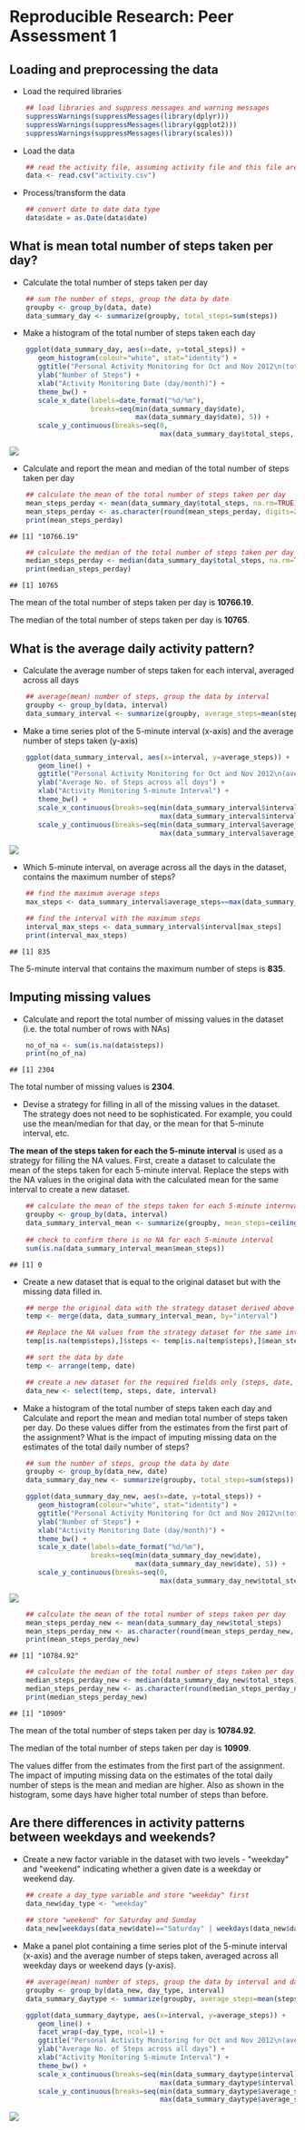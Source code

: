 # Reproducible Research: Peer Assessment 1

## Loading and preprocessing the data

* Load the required libraries

```r
    ## load libraries and suppress messages and warning messages
    suppressWarnings(suppressMessages(library(dplyr)))
    suppressWarnings(suppressMessages(library(ggplot2)))
    suppressWarnings(suppressMessages(library(scales)))
```

* Load the data

```r
    ## read the activity file, assuming activity file and this file are in the same folder
    data <- read.csv("activity.csv")
```

* Process/transform the data

```r
    ## convert date to date data type
    data$date = as.Date(data$date)
```


## What is mean total number of steps taken per day?

* Calculate the total number of steps taken per day

```r
    ## sum the number of steps, group the data by date
    groupby <- group_by(data, date)
    data_summary_day <- summarize(groupby, total_steps=sum(steps))
```

* Make a histogram of the total number of steps taken each day

```r
    ggplot(data_summary_day, aes(x=date, y=total_steps)) + 
       geom_histogram(colour="white", stat="identity") +
       ggtitle("Personal Activity Monitoring for Oct and Nov 2012\n(total steps taken each day)") + 
       ylab("Number of Steps") + 
       xlab("Activity Monitoring Date (day/month)") + 
       theme_bw() +
       scale_x_date(labels=date_format("%d/%m"), 
                    breaks=seq(min(data_summary_day$date), 
                               max(data_summary_day$date), 5)) +
       scale_y_continuous(breaks=seq(0, 
                                     max(data_summary_day$total_steps, na.rm=TRUE), 1000))
```

![](PA1_template_files/figure-html/unnamed-chunk-5-1.png) 

* Calculate and report the mean and median of the total number of steps taken per day


```r
    ## calculate the mean of the total number of steps taken per day
    mean_steps_perday <- mean(data_summary_day$total_steps, na.rm=TRUE)
    mean_steps_perday <- as.character(round(mean_steps_perday, digits=2))
    print(mean_steps_perday)
```

```
## [1] "10766.19"
```

```r
    ## calculate the median of the total number of steps taken per day
    median_steps_perday <- median(data_summary_day$total_steps, na.rm=TRUE)
    print(median_steps_perday)
```

```
## [1] 10765
```

The mean of the total number of steps taken per day is **10766.19**.

The median of the total number of steps taken per day is **10765**.



## What is the average daily activity pattern?

* Calculate the average number of steps taken for each interval, averaged across all days

```r
    ## average(mean) number of steps, group the data by interval
    groupby <- group_by(data, interval)
    data_summary_interval <- summarize(groupby, average_steps=mean(steps, na.rm=TRUE))
```

* Make a time series plot of the 5-minute interval (x-axis) and the average number of steps taken (y-axis)


```r
    ggplot(data_summary_interval, aes(x=interval, y=average_steps)) + 
       geom_line() +
       ggtitle("Personal Activity Monitoring for Oct and Nov 2012\n(average no. of steps by interval)") +
       ylab("Average No. of Steps across all days") + 
       xlab("Activity Monitoring 5-minute Interval") +
       theme_bw() +
       scale_x_continuous(breaks=seq(min(data_summary_interval$interval), 
                                     max(data_summary_interval$interval)+100, 200)) +
       scale_y_continuous(breaks=seq(min(data_summary_interval$average_steps), 
                                     max(data_summary_interval$average_steps)+20, 20))
```

![](PA1_template_files/figure-html/unnamed-chunk-8-1.png) 

* Which 5-minute interval, on average across all the days in the dataset, contains the maximum number of steps?

```r
    ## find the maximum average steps
    max_steps <- data_summary_interval$average_steps==max(data_summary_interval$average_steps)

    ## find the interval with the maximum steps
    interval_max_steps <- data_summary_interval$interval[max_steps]
    print(interval_max_steps)
```

```
## [1] 835
```

The 5-minute interval that contains the maximum number of steps is **835**.


## Imputing missing values

* Calculate and report the total number of missing values in the dataset (i.e. the total number of rows with NAs)


```r
    no_of_na <- sum(is.na(data$steps))
    print(no_of_na)
```

```
## [1] 2304
```

The total number of missing values is **2304**.


* Devise a strategy for filling in all of the missing values in the dataset. The strategy does not need to be sophisticated. For example, you could use the mean/median for that day, or the mean for that 5-minute interval, etc.

**The mean of the steps taken for each the 5-minute interval** is used as a strategy for filling the NA values. First, create a dataset to calculate the mean of the steps taken for each 5-minute interval. Replace the steps with the NA values in the original data with the calculated mean for the same interval to create a new dataset.   



```r
    ## calculate the mean of the steps taken for each 5-minute internval
    groupby <- group_by(data, interval)
    data_summary_interval_mean <- summarize(groupby, mean_steps=ceiling(mean(steps, na.rm=TRUE)))
    
    ## check to confirm there is no NA for each 5-minute interval  
    sum(is.na(data_summary_interval_mean$mean_steps))
```

```
## [1] 0
```

* Create a new dataset that is equal to the original dataset but with the missing data filled in.

```r
    ## merge the original data with the strategy dataset derived above
    temp <- merge(data, data_summary_interval_mean, by="interval")

    ## Replace the NA values from the strategy dataset for the same interval
    temp[is.na(temp$steps),]$steps <- temp[is.na(temp$steps),]$mean_steps

    ## sort the data by date
    temp <- arrange(temp, date)

    ## create a new dataset for the required fields only (steps, date, interval)
    data_new <- select(temp, steps, date, interval)
```

* Make a histogram of the total number of steps taken each day and Calculate and report the mean and median total number of steps taken per day. Do these values differ from the estimates from the first part of the assignment? What is the impact of imputing missing data on the estimates of the total daily number of steps?


```r
    ## sum the number of steps, group the data by date
    groupby <- group_by(data_new, date)
    data_summary_day_new <- summarize(groupby, total_steps=sum(steps))

    ggplot(data_summary_day_new, aes(x=date, y=total_steps)) + 
       geom_histogram(colour="white", stat="identity") +
       ggtitle("Personal Activity Monitoring for Oct and Nov 2012\n(total steps taken each day)") + 
       ylab("Number of Steps") + 
       xlab("Activity Monitoring Date (day/month)") + 
       theme_bw() +
       scale_x_date(labels=date_format("%d/%m"), 
                    breaks=seq(min(data_summary_day_new$date), 
                               max(data_summary_day_new$date), 5)) +
       scale_y_continuous(breaks=seq(0, 
                                     max(data_summary_day_new$total_steps), 1000))
```

![](PA1_template_files/figure-html/unnamed-chunk-13-1.png) 


```r
    ## calculate the mean of the total number of steps taken per day
    mean_steps_perday_new <- mean(data_summary_day_new$total_steps)
    mean_steps_perday_new <- as.character(round(mean_steps_perday_new, digits=2))
    print(mean_steps_perday_new)
```

```
## [1] "10784.92"
```

```r
    ## calculate the median of the total number of steps taken per day
    median_steps_perday_new <- median(data_summary_day_new$total_steps)
    median_steps_perday_new <- as.character(round(median_steps_perday_new, digits=2))
    print(median_steps_perday_new)
```

```
## [1] "10909"
```

The mean of the total number of steps taken per day is **10784.92**.

The median of the total number of steps taken per day is **10909**.

The values differ from the estimates from the first part of the assignment. The impact of imputing missing data on the estimates of the total daily number of steps is the mean and median are higher. Also as shown in the histogram, some days have higher total number of steps than before.


## Are there differences in activity patterns between weekdays and weekends?

* Create a new factor variable in the dataset with two levels - "weekday" and "weekend" indicating whether a given date is a weekday or weekend day.


```r
    ## create a day_type variable and store "weekday" first
    data_new$day_type <- "weekday"
    
    ## store "weekend" for Saturday and Sunday
    data_new[weekdays(data_new$date)=="Saturday" | weekdays(data_new$date)== "Sunday", ]$day_type <- "weekend"
```

* Make a panel plot containing a time series plot of the 5-minute interval (x-axis) and the average number of steps taken, averaged across all weekday days or weekend days (y-axis).


```r
    ## average(mean) number of steps, group the data by interval and day type
    groupby <- group_by(data_new, day_type, interval)
    data_summary_daytype <- summarize(groupby, average_steps=mean(steps))
```


```r
    ggplot(data_summary_daytype, aes(x=interval, y=average_steps)) + 
       geom_line() +
       facet_wrap(~day_type, ncol=1) + 
       ggtitle("Personal Activity Monitoring for Oct and Nov 2012\n(average no. of steps by interval)") +
       ylab("Average No. of Steps across all days") + 
       xlab("Activity Monitoring 5-minute Interval") +
       theme_bw() +
       scale_x_continuous(breaks=seq(min(data_summary_daytype$interval), 
                                     max(data_summary_daytype$interval)+100, 500)) +
       scale_y_continuous(breaks=seq(min(data_summary_daytype$average_steps), 
                                     max(data_summary_daytype$average_steps)+20, 20))
```

![](PA1_template_files/figure-html/unnamed-chunk-17-1.png) 


